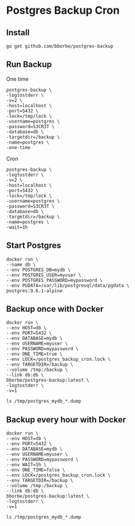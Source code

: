 # Postgres Backup Cron

## Install

`go get github.com/bborbe/postgres-backup`

## Run Backup

One time

```
postgres-backup \
-logtostderr \
-v=2 \
-host=localhost \
-port=5432 \
-lock=/tmp/lock \ 
-username=postgres \
-password=S3CR3T \
-database=db \
-targetdir=/backup \
-name=postgres \
-one-time
```

Cron

```
postgres-backup \
-logtostderr \
-v=2 \
-host=localhost \
-port=5432 \
-lock=/tmp/lock \ 
-username=postgres \
-password=S3CR3T \
-database=db \
-targetdir=/backup \
-name=postgres \
-wait=1h
```

## Start Postgres

```
docker run \
--name db \
--env POSTGRES_DB=mydb \
--env POSTGRES_USER=myuser \
--env POSTGRES_PASSWORD=mypassword \
--env PGDATA=/var/lib/postgresql/data/pgdata \
postgres:9.6.1-alpine
```

## Backup once with Docker

```
docker run \
--env HOST=db \
--env PORT=5432 \
--env DATABASE=mydb \
--env USERNAME=myuser \
--env PASSWORD=mypassword \
--env ONE_TIME=true \
--env LOCK=/postgres_backup_cron.lock \
--env TARGETDIR=/backup \
--volume /tmp:/backup \
--link db:db \
bborbe/postgres-backup:latest \
-logtostderr \
-v=1
```

`ls /tmp/postgres_mydb_*.dump`

## Backup every hour with Docker

```
docker run \
--env HOST=db \
--env PORT=5432 \
--env DATABASE=mydb \
--env USERNAME=myuser \
--env PASSWORD=mypassword \
--env WAIT=1h \
--env ONE_TIME=false \
--env LOCK=/postgres_backup_cron.lock \
--env TARGETDIR=/backup \
--volume /tmp:/backup \
--link db:db \
bborbe/postgres-backup:latest \
-logtostderr \
-v=1
```

`ls /tmp/postgres_mydb_*.dump`
